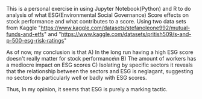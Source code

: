 This is a personal exercise in using Jupyter Notebook(Python) and R to do analysis of what ESG(Environmental Social Governance) Score effects on stock performance and
what contributes to a score. Using two data sets from Kaggle "https://www.kaggle.com/datasets/stefanoleone992/mutual-funds-and-etfs" and 
"https://www.kaggle.com/datasets/pritish509/s-and-p-500-esg-risk-ratings"

As of now, my conclusion is that 
A) In the long run having a high ESG score doesn't really matter for stock performance\n 
B) The amount of workers has a mediocre impact on ESG scores 
C) Isolating by specific sectors it reveals that the relationship between the sectors and ESG is neglagant, suggesting no sectors do particularly well or badly with ESG scores. 

Thus,
In my opinion, it seems that ESG is purely a marking tactic.
